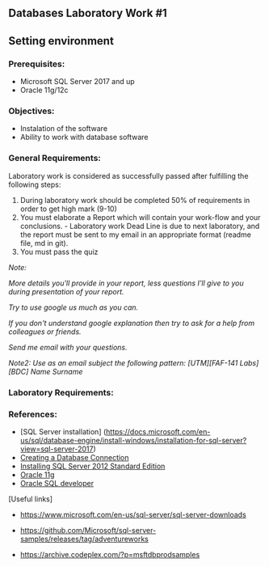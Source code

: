 ## Databases Laboratory Work #1 

## Setting environment

### Prerequisites:
  - Microsoft SQL Server 2017 and up
  - Oracle 11g/12c

### Objectives:
  - Instalation of the software
  - Ability to work with database software

### General Requirements:
  Laboratory work is considered as successfully passed after fulfilling the following steps:

  1. During laboratory work should be completed 50% of requirements in order to get high mark (9-10)
  2. You must elaborate a Report which will contain your work-flow and your conclusions.
    - Laboratory work Dead Line is due to next laboratory, and the report must be sent to my email in an appropriate format (readme file, md in git).
  3. You must pass the quiz

  _Note:_

  _More details you'll provide in your report, less questions I'll give to you during presentation of your report._

  _Try to use google us much as you can._

  _If you don't understand google explanation then try to ask for a help from colleagues or friends._

  _Send me email with your questions._

  _Note2:_
  _Use as an email subject the following pattern: [UTM][FAF-141 Labs][BDC] Name Surname_


### Laboratory Requirements:
 
### References:
  - [SQL Server installation] (https://docs.microsoft.com/en-us/sql/database-engine/install-windows/installation-for-sql-server?view=sql-server-2017)
  - [Creating a Database Connection](http://www.oracle.com/webfolder/technetwork/tutorials/obe/db/sqldev/r30/SQLdev3.0_Querybuilder/sqldev3.0_QB.htm#t1)
  - [Installing SQL Server 2012 Standard Edition](http://www.exactsoftware.com/docs/DocView.aspx?DocumentID=%7B2e5c88a9-8611-4cb1-b229-92cac363e2fd%7D&NoHeader=1&NoSubject=1)
  - [Oracle 11g](https://docs.oracle.com/cd/E11882_01/server.112/e10897/install.htm#ADMQS002)
  - [Oracle SQL developer](http://www.oracle.com/technetwork/developer-tools/sql-developer/downloads/index.html)
  
 
  
[Useful links]
* https://www.microsoft.com/en-us/sql-server/sql-server-downloads

* https://github.com/Microsoft/sql-server-samples/releases/tag/adventureworks

* https://archive.codeplex.com/?p=msftdbprodsamples


